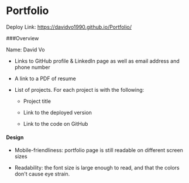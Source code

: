 # Portfolio
Deploy Link: https://davidvo1990.github.io/Portfolio/

###Overview

Name: David Vo

* Links to GitHub profile & LinkedIn page as well as email address and phone number

* A link to a PDF of resume

* List of projects. For each project is with the following:

  * Project title

  * Link to the deployed version

  * Link to the code on GitHub

#### Design

* Mobile-friendliness: portfolio page is still readable on different screen sizes

* Readability: the font size is large enough to read, and that the colors don't cause eye strain.
